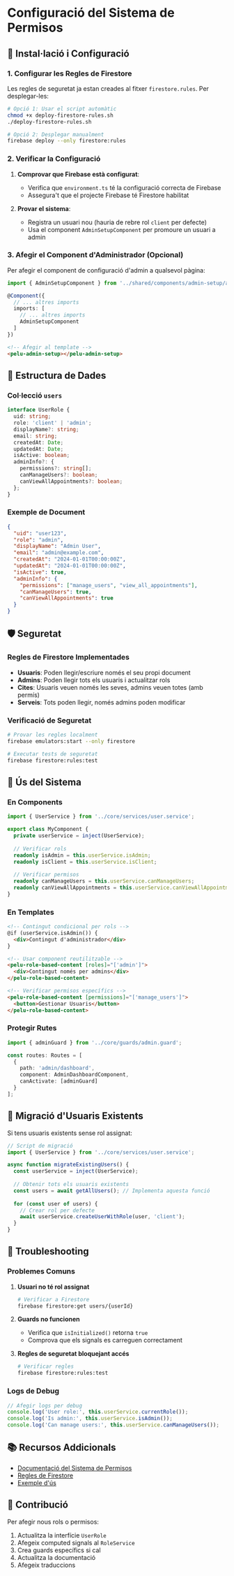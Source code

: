 # Configuració del Sistema de Permisos

## 🚀 Instal·lació i Configuració

### 1. Configurar les Regles de Firestore

Les regles de seguretat ja estan creades al fitxer `firestore.rules`. Per desplegar-les:

```bash
# Opció 1: Usar el script automàtic
chmod +x deploy-firestore-rules.sh
./deploy-firestore-rules.sh

# Opció 2: Desplegar manualment
firebase deploy --only firestore:rules
```

### 2. Verificar la Configuració

1. **Comprovar que Firebase està configurat**:
   - Verifica que `environment.ts` té la configuració correcta de Firebase
   - Assegura't que el projecte Firebase té Firestore habilitat

2. **Provar el sistema**:
   - Registra un usuari nou (hauria de rebre rol `client` per defecte)
   - Usa el component `AdminSetupComponent` per promoure un usuari a admin

### 3. Afegir el Component d'Administrador (Opcional)

Per afegir el component de configuració d'admin a qualsevol pàgina:

```typescript
import { AdminSetupComponent } from '../shared/components/admin-setup/admin-setup.component';

@Component({
  // ... altres imports
  imports: [
    // ... altres imports
    AdminSetupComponent
  ]
})
```

```html
<!-- Afegir al template -->
<pelu-admin-setup></pelu-admin-setup>
```

## 🔧 Estructura de Dades

### Col·lecció `users`

```typescript
interface UserRole {
  uid: string;
  role: 'client' | 'admin';
  displayName?: string;
  email: string;
  createdAt: Date;
  updatedAt: Date;
  isActive: boolean;
  adminInfo?: {
    permissions?: string[];
    canManageUsers?: boolean;
    canViewAllAppointments?: boolean;
  };
}
```

### Exemple de Document

```json
{
  "uid": "user123",
  "role": "admin",
  "displayName": "Admin User",
  "email": "admin@example.com",
  "createdAt": "2024-01-01T00:00:00Z",
  "updatedAt": "2024-01-01T00:00:00Z",
  "isActive": true,
  "adminInfo": {
    "permissions": ["manage_users", "view_all_appointments"],
    "canManageUsers": true,
    "canViewAllAppointments": true
  }
}
```

## 🛡️ Seguretat

### Regles de Firestore Implementades

- **Usuaris**: Poden llegir/escriure només el seu propi document
- **Admins**: Poden llegir tots els usuaris i actualitzar rols
- **Cites**: Usuaris veuen només les seves, admins veuen totes (amb permís)
- **Serveis**: Tots poden llegir, només admins poden modificar

### Verificació de Seguretat

```bash
# Provar les regles localment
firebase emulators:start --only firestore

# Executar tests de seguretat
firebase firestore:rules:test
```

## 📝 Ús del Sistema

### En Components

```typescript
import { UserService } from '../core/services/user.service';

export class MyComponent {
  private userService = inject(UserService);
  
  // Verificar rols
  readonly isAdmin = this.userService.isAdmin;
  readonly isClient = this.userService.isClient;
  
  // Verificar permisos
  readonly canManageUsers = this.userService.canManageUsers;
  readonly canViewAllAppointments = this.userService.canViewAllAppointments;
}
```

### En Templates

```html
<!-- Contingut condicional per rols -->
@if (userService.isAdmin()) {
  <div>Contingut d'administrador</div>
}

<!-- Usar component reutilitzable -->
<pelu-role-based-content [roles]="['admin']">
  <div>Contingut només per admins</div>
</pelu-role-based-content>

<!-- Verificar permisos específics -->
<pelu-role-based-content [permissions]="['manage_users']">
  <button>Gestionar Usuaris</button>
</pelu-role-based-content>
```

### Protegir Rutes

```typescript
import { adminGuard } from '../core/guards/admin.guard';

const routes: Routes = [
  {
    path: 'admin/dashboard',
    component: AdminDashboardComponent,
    canActivate: [adminGuard]
  }
];
```

## 🔄 Migració d'Usuaris Existents

Si tens usuaris existents sense rol assignat:

```typescript
// Script de migració
import { UserService } from '../core/services/user.service';

async function migrateExistingUsers() {
  const userService = inject(UserService);
  
  // Obtenir tots els usuaris existents
  const users = await getAllUsers(); // Implementa aquesta funció
  
  for (const user of users) {
    // Crear rol per defecte
    await userService.createUserWithRole(user, 'client');
  }
}
```

## 🐛 Troubleshooting

### Problemes Comuns

1. **Usuari no té rol assignat**
   ```bash
   # Verificar a Firestore
   firebase firestore:get users/{userId}
   ```

2. **Guards no funcionen**
   - Verifica que `isInitialized()` retorna `true`
   - Comprova que els signals es carreguen correctament

3. **Regles de seguretat bloquejant accés**
   ```bash
   # Verificar regles
   firebase firestore:rules:test
   ```

### Logs de Debug

```typescript
// Afegir logs per debug
console.log('User role:', this.userService.currentRole());
console.log('Is admin:', this.userService.isAdmin());
console.log('Can manage users:', this.userService.canManageUsers());
```

## 📚 Recursos Addicionals

- [Documentació del Sistema de Permisos](PERMISSIONS_SYSTEM.md)
- [Regles de Firestore](firestore.rules)
- [Exemple d'ús](src/features/admin/admin-dashboard-page/)

## 🤝 Contribució

Per afegir nous rols o permisos:

1. Actualitza la interfície `UserRole`
2. Afegeix computed signals al `RoleService`
3. Crea guards específics si cal
4. Actualitza la documentació
5. Afegeix traduccions 
